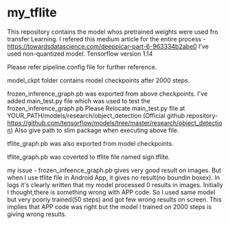 # my_tflite

This repository contains the model whos pretrained weights were used fro transfer Learning.
I refered this medium article for the entire process - https://towardsdatascience.com/deeppicar-part-6-963334b2abe0
I've used non-quantized model.
Tensorflow version 1.14

Please refer pipeline.config file for further reference.

model_ckpt folder contains model checkpoints after 2000 steps.

frozen_inference_graph.pb was exported from above checkpoints.
I've added main_test.py file which was used to test the frozen_inference_graph.pb
Please Relocate main_test.py file at YOUR_PATH/models/research/object_detection (Official github repository- https://github.com/tensorflow/models/tree/master/research/object_detection)
Also give path to slim package when executing above file.

tflite_graph.pb was also exported from model checkpoints.

tflite_graph.pb was coverted to tflite file named sign.tflite.

my issue -
frozen_infeence_graph.pb gives very good result on images.
But when I use tflite file in Android App, it gives no result(no boundin boxex).
In logs it's clearly written that my model processed 0 results in images.
Initially I thought,there is something wrong with APP code. So I used same model but very poorly trained(50 steps) and got few wrong results on screen.
This implies that APP code was right but the model I trained on 2000 steps is giving wrong results.
